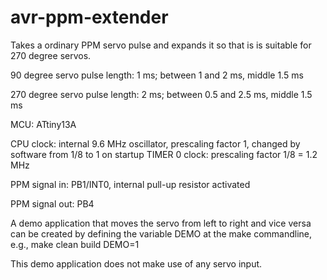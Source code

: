 # avr-ppm-extender

Takes a ordinary PPM servo pulse and expands it so that is is suitable for 270 degree servos.

90 degree servo pulse length: 1 ms; between 1 and 2 ms, middle 1.5 ms

270 degree servo pulse length: 2 ms; between 0.5 and 2.5 ms, middle 1.5 ms

MCU: ATtiny13A

CPU clock: internal 9.6 MHz oscillator, prescaling factor 1, changed by software from 1/8 to 1 on startup
TIMER 0 clock: prescaling factor 1/8 = 1.2 MHz

PPM signal in: PB1/INT0, internal pull-up resistor activated

PPM signal out: PB4

A demo application that moves the servo from left to right and vice versa can be created by defining 
the variable DEMO at the make commandline, e.g., make clean build DEMO=1

This demo application does not make use of any servo input.

